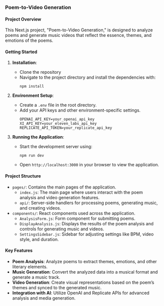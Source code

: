 ### Poem-to-Video Generation

#### Project Overview

This Next.js project, "Poem-to-Video Generation," is designed to analyze poems and generate music videos that reflect the essence, themes, and emotions of the poems. 

#### Getting Started

1. **Installation**:
   - Clone the repository
   - Navigate to the project directory and install the dependencies with:
     ```
     npm install
     ```

2. **Environment Setup**:
   - Create a `.env` file in the root directory.
   - Add your API keys and other environment-specific settings.
     ```
     OPENAI_API_KEY=your_openai_api_key
     XI_API_KEY=your_eleven_labs_api_key
     REPLICATE_API_TOKEN=your_replicate_api_key
     ```

3. **Running the Application**:
   - Start the development server using:
     ```
     npm run dev
     ```
   - Open `http://localhost:3000` in your browser to view the application.

#### Project Structure

- `pages/`: Contains the main pages of the application.
  - `index.js`: The main page where users interact with the poem analysis and video generation features.
  - `api/`: Server-side handlers for processing poems, generating music, and creating videos.
- `components/`: React components used across the application.
  - `AnalysisForm.js`: Form component for submitting poems.
  - `DisplayAnalysis.js`: Displays the results of the poem analysis and controls for generating music and videos.
  - `SettingsSidebar.js`: Sidebar for adjusting settings like BPM, video style, and duration.

#### Key Features

- **Poem Analysis**: Analyze poems to extract themes, emotions, and other literary elements.
- **Music Generation**: Convert the analyzed data into a musical format and generate a music track.
- **Video Generation**: Create visual representations based on the poem’s themes and synced to the generated music.
- **Integration with AI**: Utilize OpenAI and Replicate APIs for advanced analysis and media generation.